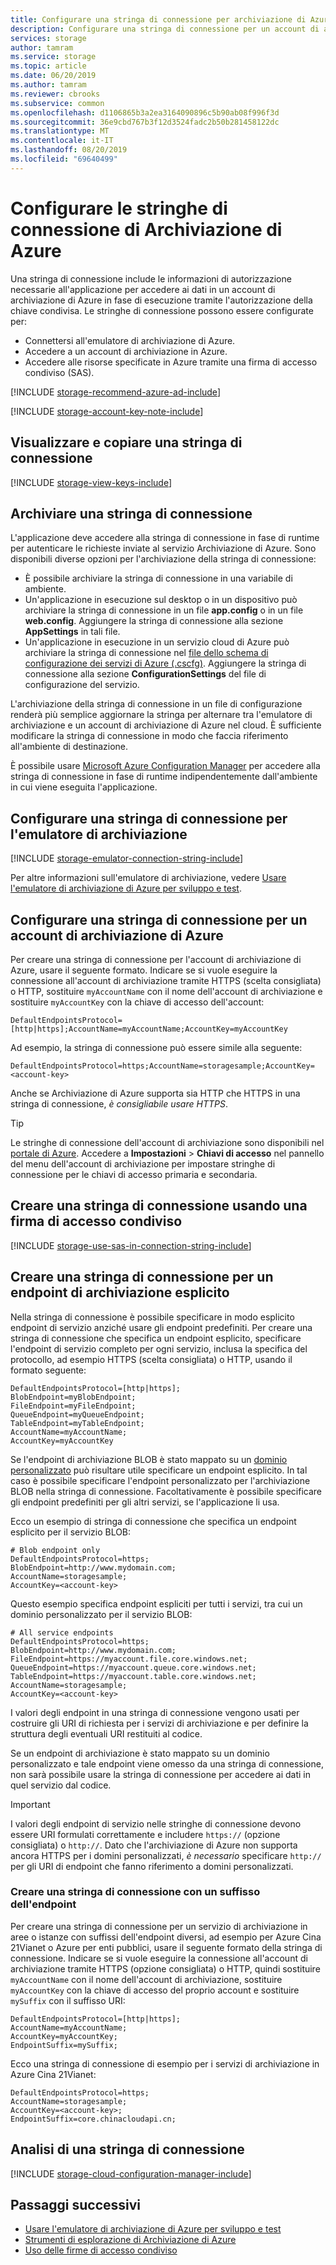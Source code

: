 ```yaml
---
title: Configurare una stringa di connessione per archiviazione di Azure
description: Configurare una stringa di connessione per un account di archiviazione di Azure. Una stringa di connessione contiene le informazioni necessarie per autorizzare l'accesso a un account di archiviazione dall'applicazione in fase di esecuzione tramite l'autorizzazione della chiave condivisa.
services: storage
author: tamram
ms.service: storage
ms.topic: article
ms.date: 06/20/2019
ms.author: tamram
ms.reviewer: cbrooks
ms.subservice: common
ms.openlocfilehash: d1106865b3a2ea3164090896c5b90ab08f996f3d
ms.sourcegitcommit: 36e9cbd767b3f12d3524fadc2b50b281458122dc
ms.translationtype: MT
ms.contentlocale: it-IT
ms.lasthandoff: 08/20/2019
ms.locfileid: "69640499"
---
```

# <a name="configure-azure-storage-connection-strings"></a>Configurare le stringhe di connessione di Archiviazione di Azure

Una stringa di connessione include le informazioni di autorizzazione necessarie all'applicazione per accedere ai dati in un account di archiviazione di Azure in fase di esecuzione tramite l'autorizzazione della chiave condivisa. Le stringhe di connessione possono essere configurate per:

* Connettersi all'emulatore di archiviazione di Azure.
* Accedere a un account di archiviazione in Azure.
* Accedere alle risorse specificate in Azure tramite una firma di accesso condiviso (SAS).

[!INCLUDE [storage-recommend-azure-ad-include](../../../includes/storage-recommend-azure-ad-include.md)]

[!INCLUDE [storage-account-key-note-include](../../../includes/storage-account-key-note-include.md)]

## <a name="view-and-copy-a-connection-string"></a>Visualizzare e copiare una stringa di connessione

[!INCLUDE [storage-view-keys-include](../../../includes/storage-view-keys-include.md)]

## <a name="store-a-connection-string"></a>Archiviare una stringa di connessione

L'applicazione deve accedere alla stringa di connessione in fase di runtime per autenticare le richieste inviate al servizio Archiviazione di Azure. Sono disponibili diverse opzioni per l'archiviazione della stringa di connessione:

* È possibile archiviare la stringa di connessione in una variabile di ambiente.
* Un'applicazione in esecuzione sul desktop o in un dispositivo può archiviare la stringa di connessione in un file **app.config** o in un file **web.config**. Aggiungere la stringa di connessione alla sezione **AppSettings** in tali file.
* Un'applicazione in esecuzione in un servizio cloud di Azure può archiviare la stringa di connessione nel [file dello schema di configurazione dei servizi di Azure (.cscfg)](https://msdn.microsoft.com/library/ee758710.aspx). Aggiungere la stringa di connessione alla sezione **ConfigurationSettings** del file di configurazione del servizio.

L'archiviazione della stringa di connessione in un file di configurazione renderà più semplice aggiornare la stringa per alternare tra l'emulatore di archiviazione e un account di archiviazione di Azure nel cloud. È sufficiente modificare la stringa di connessione in modo che faccia riferimento all'ambiente di destinazione.

È possibile usare [Microsoft Azure Configuration Manager](https://www.nuget.org/packages/Microsoft.Azure.ConfigurationManager/) per accedere alla stringa di connessione in fase di runtime indipendentemente dall'ambiente in cui viene eseguita l'applicazione.

## <a name="configure-a-connection-string-for-the-storage-emulator"></a>Configurare una stringa di connessione per l'emulatore di archiviazione

[!INCLUDE [storage-emulator-connection-string-include](../../../includes/storage-emulator-connection-string-include.md)]

Per altre informazioni sull'emulatore di archiviazione, vedere [Usare l'emulatore di archiviazione di Azure per sviluppo e test](storage-use-emulator.md).

## <a name="configure-a-connection-string-for-an-azure-storage-account"></a>Configurare una stringa di connessione per un account di archiviazione di Azure

Per creare una stringa di connessione per l'account di archiviazione di Azure, usare il seguente formato. Indicare se si vuole eseguire la connessione all'account di archiviazione tramite HTTPS (scelta consigliata) o HTTP, sostituire `myAccountName` con il nome dell'account di archiviazione e sostituire `myAccountKey` con la chiave di accesso dell'account:

`DefaultEndpointsProtocol=[http|https];AccountName=myAccountName;AccountKey=myAccountKey`

Ad esempio, la stringa di connessione può essere simile alla seguente:

`DefaultEndpointsProtocol=https;AccountName=storagesample;AccountKey=<account-key>`

Anche se Archiviazione di Azure supporta sia HTTP che HTTPS in una stringa di connessione, *è consigliabile usare HTTPS*.

> [!TIP]
> Le stringhe di connessione dell'account di archiviazione sono disponibili nel [portale di Azure](https://portal.azure.com). Accedere a **Impostazioni** > **Chiavi di accesso** nel pannello del menu dell'account di archiviazione per impostare stringhe di connessione per le chiavi di accesso primaria e secondaria.
>

## <a name="create-a-connection-string-using-a-shared-access-signature"></a>Creare una stringa di connessione usando una firma di accesso condiviso

[!INCLUDE [storage-use-sas-in-connection-string-include](../../../includes/storage-use-sas-in-connection-string-include.md)]

## <a name="create-a-connection-string-for-an-explicit-storage-endpoint"></a>Creare una stringa di connessione per un endpoint di archiviazione esplicito

Nella stringa di connessione è possibile specificare in modo esplicito endpoint di servizio anziché usare gli endpoint predefiniti. Per creare una stringa di connessione che specifica un endpoint esplicito, specificare l'endpoint di servizio completo per ogni servizio, inclusa la specifica del protocollo, ad esempio HTTPS (scelta consigliata) o HTTP, usando il formato seguente:

```
DefaultEndpointsProtocol=[http|https];
BlobEndpoint=myBlobEndpoint;
FileEndpoint=myFileEndpoint;
QueueEndpoint=myQueueEndpoint;
TableEndpoint=myTableEndpoint;
AccountName=myAccountName;
AccountKey=myAccountKey
```

Se l'endpoint di archiviazione BLOB è stato mappato su un [dominio personalizzato](../blobs/storage-custom-domain-name.md) può risultare utile specificare un endpoint esplicito. In tal caso è possibile specificare l'endpoint personalizzato per l'archiviazione BLOB nella stringa di connessione. Facoltativamente è possibile specificare gli endpoint predefiniti per gli altri servizi, se l'applicazione li usa.

Ecco un esempio di stringa di connessione che specifica un endpoint esplicito per il servizio BLOB:

```
# Blob endpoint only
DefaultEndpointsProtocol=https;
BlobEndpoint=http://www.mydomain.com;
AccountName=storagesample;
AccountKey=<account-key>
```

Questo esempio specifica endpoint espliciti per tutti i servizi, tra cui un dominio personalizzato per il servizio BLOB:

```
# All service endpoints
DefaultEndpointsProtocol=https;
BlobEndpoint=http://www.mydomain.com;
FileEndpoint=https://myaccount.file.core.windows.net;
QueueEndpoint=https://myaccount.queue.core.windows.net;
TableEndpoint=https://myaccount.table.core.windows.net;
AccountName=storagesample;
AccountKey=<account-key>
```

I valori degli endpoint in una stringa di connessione vengono usati per costruire gli URI di richiesta per i servizi di archiviazione e per definire la struttura degli eventuali URI restituiti al codice.

Se un endpoint di archiviazione è stato mappato su un dominio personalizzato e tale endpoint viene omesso da una stringa di connessione, non sarà possibile usare la stringa di connessione per accedere ai dati in quel servizio dal codice.

> [!IMPORTANT]
> I valori degli endpoint di servizio nelle stringhe di connessione devono essere URI formulati correttamente e includere `https://` (opzione consigliata) o `http://`. Dato che l'archiviazione di Azure non supporta ancora HTTPS per i domini personalizzati, *è necessario* specificare `http://` per gli URI di endpoint che fanno riferimento a domini personalizzati.
>

### <a name="create-a-connection-string-with-an-endpoint-suffix"></a>Creare una stringa di connessione con un suffisso dell'endpoint

Per creare una stringa di connessione per un servizio di archiviazione in aree o istanze con suffissi dell'endpoint diversi, ad esempio per Azure Cina 21Vianet o Azure per enti pubblici, usare il seguente formato della stringa di connessione. Indicare se si vuole eseguire la connessione all'account di archiviazione tramite HTTPS (opzione consigliata) o HTTP, quindi sostituire `myAccountName` con il nome dell'account di archiviazione, sostituire `myAccountKey` con la chiave di accesso del proprio account e sostituire `mySuffix` con il suffisso URI:

```
DefaultEndpointsProtocol=[http|https];
AccountName=myAccountName;
AccountKey=myAccountKey;
EndpointSuffix=mySuffix;
```

Ecco una stringa di connessione di esempio per i servizi di archiviazione in Azure Cina 21Vianet:

```
DefaultEndpointsProtocol=https;
AccountName=storagesample;
AccountKey=<account-key>;
EndpointSuffix=core.chinacloudapi.cn;
```

## <a name="parsing-a-connection-string"></a>Analisi di una stringa di connessione

[!INCLUDE [storage-cloud-configuration-manager-include](../../../includes/storage-cloud-configuration-manager-include.md)]

## <a name="next-steps"></a>Passaggi successivi

* [Usare l'emulatore di archiviazione di Azure per sviluppo e test](storage-use-emulator.md)
* [Strumenti di esplorazione di Archiviazione di Azure](storage-explorers.md)
* [Uso delle firme di accesso condiviso](storage-sas-overview.md)

